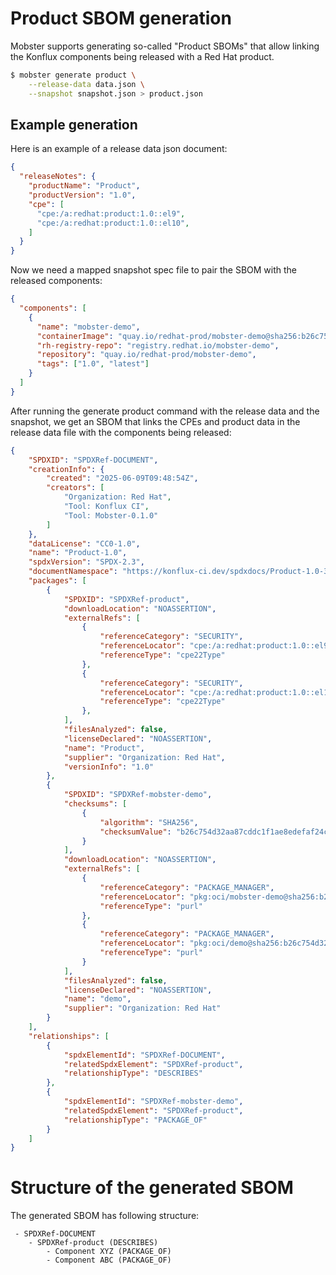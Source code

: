# Product SBOM generation

Mobster supports generating so-called "Product SBOMs" that allow linking the
Konflux components being released with a Red Hat product.

```sh
$ mobster generate product \
    --release-data data.json \
    --snapshot snapshot.json > product.json
```

## Example generation
Here is an example of a release data json document:
```json
{
  "releaseNotes": {
    "productName": "Product",
    "productVersion": "1.0",
    "cpe": [
      "cpe:/a:redhat:product:1.0::el9",
      "cpe:/a:redhat:product:1.0::el10",
    ]
  }
}
```

Now we need a mapped snapshot spec file to pair the SBOM with the released
components:
```json
{
  "components": [
    {
      "name": "mobster-demo",
      "containerImage": "quay.io/redhat-prod/mobster-demo@sha256:b26c754d32aa87cddc1f1ae8edefaf24cc137ca13c32a663ed082f665d3e49e8",
      "rh-registry-repo": "registry.redhat.io/mobster-demo",
      "repository": "quay.io/redhat-prod/mobster-demo",
      "tags": ["1.0", "latest"]
    }
  ]
}
```

After running the generate product command with the release data and the
snapshot, we get an SBOM that links the CPEs and product data in the release
data file with the components being released:
```json
{
    "SPDXID": "SPDXRef-DOCUMENT",
    "creationInfo": {
        "created": "2025-06-09T09:48:54Z",
        "creators": [
            "Organization: Red Hat",
            "Tool: Konflux CI",
            "Tool: Mobster-0.1.0"
        ]
    },
    "dataLicense": "CC0-1.0",
    "name": "Product-1.0",
    "spdxVersion": "SPDX-2.3",
    "documentNamespace": "https://konflux-ci.dev/spdxdocs/Product-1.0-3ae914a2-eb6d-44e0-a144-0b0bf49f5178",
    "packages": [
        {
            "SPDXID": "SPDXRef-product",
            "downloadLocation": "NOASSERTION",
            "externalRefs": [
                {
                    "referenceCategory": "SECURITY",
                    "referenceLocator": "cpe:/a:redhat:product:1.0::el9",
                    "referenceType": "cpe22Type"
                },
                {
                    "referenceCategory": "SECURITY",
                    "referenceLocator": "cpe:/a:redhat:product:1.0::el10",
                    "referenceType": "cpe22Type"
                },
            ],
            "filesAnalyzed": false,
            "licenseDeclared": "NOASSERTION",
            "name": "Product",
            "supplier": "Organization: Red Hat",
            "versionInfo": "1.0"
        },
        {
            "SPDXID": "SPDXRef-mobster-demo",
            "checksums": [
                {
                    "algorithm": "SHA256",
                    "checksumValue": "b26c754d32aa87cddc1f1ae8edefaf24cc137ca13c32a663ed082f665d3e49e8"
                }
            ],
            "downloadLocation": "NOASSERTION",
            "externalRefs": [
                {
                    "referenceCategory": "PACKAGE_MANAGER",
                    "referenceLocator": "pkg:oci/mobster-demo@sha256:b26c754d32aa87cddc1f1ae8edefaf24cc137ca13c32a663ed082f665d3e49e8?repository_url=registry.redhat.io/mobster-demo&tag=1.0",
                    "referenceType": "purl"
                },
                {
                    "referenceCategory": "PACKAGE_MANAGER",
                    "referenceLocator": "pkg:oci/demo@sha256:b26c754d32aa87cddc1f1ae8edefaf24cc137ca13c32a663ed082f665d3e49e8?repository_url=registry.redhat.io/mobster-demo&tag=latest",
                    "referenceType": "purl"
                }
            ],
            "filesAnalyzed": false,
            "licenseDeclared": "NOASSERTION",
            "name": "demo",
            "supplier": "Organization: Red Hat"
        }
    ],
    "relationships": [
        {
            "spdxElementId": "SPDXRef-DOCUMENT",
            "relatedSpdxElement": "SPDXRef-product",
            "relationshipType": "DESCRIBES"
        },
        {
            "spdxElementId": "SPDXRef-mobster-demo",
            "relatedSpdxElement": "SPDXRef-product",
            "relationshipType": "PACKAGE_OF"
        }
    ]
}
```

# Structure of the generated SBOM

The generated SBOM has following structure:
```
 - SPDXRef-DOCUMENT
    - SPDXRef-product (DESCRIBES)
        - Component XYZ (PACKAGE_OF)
        - Component ABC (PACKAGE_OF)
```

